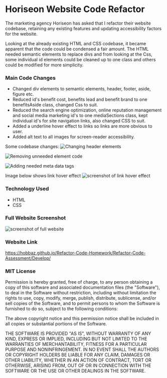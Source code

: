# Horiseon Website Code Refactor

The marketing agency Horiseon has asked that I refactor their website codebase, retaining any existing features and updating accessibility factors for the website.

Looking at the already existing HTML and CSS codebase, it became apparent that the code could be condensed a fair amount. The HTML needed semantic elements to replace divs and from looking at the Css, some individual id elements could be cleaned up to one class and others could be modified for more simplicity.

### Main Code Changes
- Changed div elements to semantic elements, header, footer, aside, figure etc.
- Reduced id's benefit cost, benefits lead and benefit brand to one benefitsAside class, changed Css to suit.
- Reduced the search engine optimization, online reputation management and social media marketing id's to one mediaSections class, kept individual id's for site navigation links, also changed CSS to suit.
- Added a underline hover effect to links so links are more obvious to user.
- Added alt text to all images for screen-reader accessibility.

Some codebase changes:
![Changing header elements](https://github.com/HobbaZ/Refactor-Code-Homework/blob/main/Refactor-Code-Assessment/Develop/assets/images/code-refactor1.PNG)

![Removing unneeded element code](https://github.com/HobbaZ/Refactor-Code-Homework/blob/main/Refactor-Code-Assessment/Develop/assets/images/code-refactor2.PNG)

![Adding needed meta data tags](https://github.com/HobbaZ/Refactor-Code-Homework/blob/main/Refactor-Code-Assessment/Develop/assets/images/code-refactor3.PNG)

Image below shows link hover effect
![screenshot of link hover effect](https://github.com/HobbaZ/Refactor-Code-Homework/blob/main/Refactor-Code-Assessment/Develop/assets/images/Horiseon-link-hover.png)

### Technology Used
- HTML
- CSS

### Full Website Screenshot
![screenshot of full website](https://github.com/HobbaZ/Refactor-Code-Homework/blob/main/Refactor-Code-Assessment/Develop/assets/images/website-fullscreen-screenshot.png)

### Website Link
https://hobbaz.github.io/Refactor-Code-Homework/Refactor-Code-Assessment/Develop/

### MIT License
Permission is hereby granted, free of charge, to any person obtaining a copy of this software and associated documentation files (the "Software"), to deal in the Software without restriction, including without limitation the rights to use, copy, modify, merge, publish, distribute, sublicense, and/or sell copies of the Software, and to permit persons to whom the Software is furnished to do so, subject to the following conditions:

The above copyright notice and this permission notice shall be included in all copies or substantial portions of the Software.

THE SOFTWARE IS PROVIDED "AS IS", WITHOUT WARRANTY OF ANY KIND, EXPRESS OR IMPLIED, INCLUDING BUT NOT LIMITED TO THE WARRANTIES OF MERCHANTABILITY, FITNESS FOR A PARTICULAR PURPOSE AND NONINFRINGEMENT. IN NO EVENT SHALL THE AUTHORS OR COPYRIGHT HOLDERS BE LIABLE FOR ANY CLAIM, DAMAGES OR OTHER LIABILITY, WHETHER IN AN ACTION OF CONTRACT, TORT OR OTHERWISE, ARISING FROM, OUT OF OR IN CONNECTION WITH THE SOFTWARE OR THE USE OR OTHER DEALINGS IN THE SOFTWARE.
